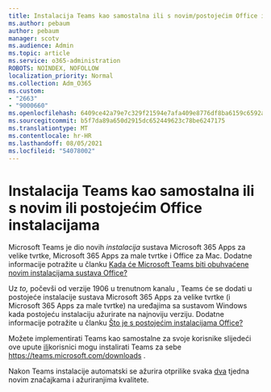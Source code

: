 ```yaml
---
title: Instalacija Teams kao samostalna ili s novim/postojećim Office instalacijama
ms.author: pebaum
author: pebaum
manager: scotv
ms.audience: Admin
ms.topic: article
ms.service: o365-administration
ROBOTS: NOINDEX, NOFOLLOW
localization_priority: Normal
ms.collection: Adm_O365
ms.custom:
- "2663"
- "9000660"
ms.openlocfilehash: 6409ce42a79e7c329f21594e7afa409e8776df8ba6159c6592a4be2bfa648261
ms.sourcegitcommit: b5f7da89a650d2915dc652449623c78be6247175
ms.translationtype: MT
ms.contentlocale: hr-HR
ms.lasthandoff: 08/05/2021
ms.locfileid: "54078002"
---
```

# <a name="installing-teams-as-standalone-or-with-new-or-existing-office-installations"></a>Instalacija Teams kao samostalna ili s novim ili postojećim Office instalacijama

Microsoft Teams je dio novih *instalacija* sustava Microsoft 365 Apps za velike tvrtke, Microsoft 365 Apps za male tvrtke i Office za Mac. Dodatne informacije potražite u članku [Kada će Microsoft Teams biti obuhvaćene novim instalacijama sustava Office?](https://docs.microsoft.com/deployoffice/teams-install#when-will-microsoft-teams-start-being-included-with-new-installations-of-microsoft-365-apps)

Uz *to,* počevši od verzije 1906 u trenutnom kanalu , Teams će se dodati u postojeće instalacije sustava Microsoft 365 Apps za velike tvrtke (i Microsoft 365 Apps za male tvrtke) na uređajima sa sustavom Windows kada postojeću instalaciju ažurirate na najnoviju verziju. Dodatne informacije potražite u članku [Što je s postojećim instalacijama Office?](https://docs.microsoft.com/deployoffice/teams-install#what-about-existing-installations-of-microsoft-365-apps)

Možete implementirati Teams kao samostalne za svoje korisnike slijedeći ove upute [ili](https://docs.microsoft.com/MicrosoftTeams/msi-deployment)korisnici mogu instalirati Teams za sebe https://teams.microsoft.com/downloads .

Nakon Teams instalacije automatski se ažurira otprilike svaka [dva](https://docs.microsoft.com/deployoffice/teams-install#feature-and-quality-updates-for-microsoft-teams) tjedna novim značajkama i ažuriranjima kvalitete. 

